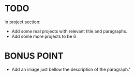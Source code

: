 # TODO
In project section: 
- Add some real projects with relevant title and paragraphs.
- Add some more projects to be 6
# BONUS POINT
- Add an image just bellow the description of the paragraph."
